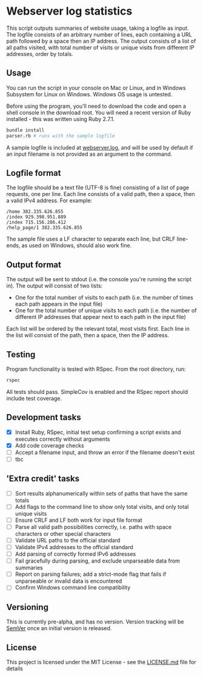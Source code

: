 # Webserver log statistics

This script outputs summaries of website usage, taking a logfile as input. The logfile consists of an arbitrary number of lines, each containing a URL path followed by a space then an IP address. The output consists of a list of all paths visited, with total number of visits or unique visits from different IP addresses, order by totals.

## Usage

You can run the script in your console on Mac or Linux, and in Windows Subsystem for Linux on Windows. Windows OS usage is untested.

Before using the program, you'll need to download the code and open a shell console in the download root. You will need a recent version of Ruby installed - this was written using Ruby 2.7.1.

```sh
bundle install
parser.rb # runs with the sample logfile
```

A sample logfile is included at [webserver.log](webserver.log), and will be used by default if an input filename is not provided as an argument to the command.

## Logfile format

The logfile should be a text file (UTF-8 is fine) consisting of a list of page requests, one per line. Each line consists of a valid path, then a space, then a valid IPv4 address. For example:

```
/home 382.335.626.855
/index 929.398.951.889
/index 715.156.286.412
/help_page/1 382.335.626.855
```

The sample file uses a LF character to separate each line, but CRLF line-ends, as used on Windows, should also work fine.

## Output format

The output will be sent to stdout (i.e. the console you're running the script in). The output will consist of two lists:

* One for the total number of visits to each path (i.e. the number of times each path appears in the input file)
* One for the total number of unique visits to each path (i.e. the number of different IP addresses that appear next to each path in the input file)

Each list will be ordered by the relevant total, most visits first. Each line in the list will consist of the path, then a space, then the IP address.

## Testing

Program functionality is tested with RSpec. From the root directory, run:

```sh
rspec
```

All tests should pass. SimpleCov is enabled and the RSpec report should include test coverage.

## Development tasks

- [x] Install Ruby, RSpec, initial test setup confirming a script exists and executes correctly without arguments
- [x] Add code coverage checks
- [ ] Accept a filename input, and throw an error if the filename doesn't exist
- [ ] tbc

## 'Extra credit' tasks

- [ ] Sort results alphanumerically within sets of paths that have the same totals 
- [ ] Add flags to the command line to show only total visits, and only total unique visits
- [ ] Ensure CRLF and LF both work for input file format
- [ ] Parse all valid path possibilities correctly, i.e. paths with space characters or other special characters
- [ ] Validate URL paths to the official standard
- [ ] Validate IPv4 addresses to the official standard
- [ ] Add parsing of correctly formed IPv6 addresses
- [ ] Fail gracefully during parsing, and exclude unparseable data from summaries
- [ ] Report on parsing failures; add a strict-mode flag that fails if unparseable or invalid data is encountered
- [ ] Confirm Windows command line compatibility

## Versioning

This is currently pre-alpha, and has no version. Version tracking will be [SemVer](https://semver.org/) once an initial version is released.

## License

This project is licensed under the MIT License - see the [LICENSE.md](LICENSE.md) file for details